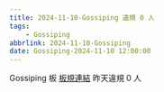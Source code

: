 ```yaml
---
title: 2024-11-10-Gossiping 違規 0 人
tags:
    - Gossiping
abbrlink: 2024-11-10-Gossiping
date: Gossiping-2024-11-10 12:00:00
---
```

Gossiping 板 [板規連結](https://www.ptt.cc/bbs/Gossiping/M.1637425085.A.07D.html)
昨天違規 0 人
